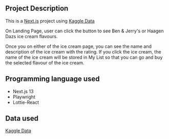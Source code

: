 ## Project Description
This is a [Next.js](https://nextjs.org/) project using [Kaggle Data](https://www.kaggle.com/datasets/tysonpo/ice-cream-dataset?resource=download)

On Landing Page, user can click the button to see Ben & Jerry's or Haagen Dazs ice cream flavours.

Once you on either of the ice cream page, you can see the name and description of the ice cream with the rating. If you click the ice cream, the name of the ice cream will be stored in My List so that you can go and buy the selected flavour of the ice cream.

## Programming language used
- Next.js 13
- Playwright
- Lottie-React

## Data used
[Kaggle Data](https://www.kaggle.com/datasets/tysonpo/ice-cream-dataset?resource=download)
